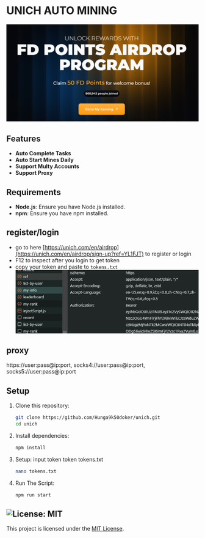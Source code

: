 # UNICH AUTO MINING

![banner](image.png)

## Features

- **Auto Complete Tasks**
- **Auto Start Mines Daily**
- **Support Multy Accounts**
- **Support Proxy**

## Requirements

- **Node.js**: Ensure you have Node.js installed.
- **npm**: Ensure you have npm installed.

## register/login

- go to here [https://unich.com/en/airdrop](https://unich.com/en/airdrop/sign-up?ref=YL1FJT) to register or login
- F12 to inspect after you login to get token
- copy your token and paste to `tokens.txt`
  ![get-token](image-1.png)

## proxy
  https://user:pass@ip:port,  socks4://user:pass@ip:port,  socks5://user:pass@ip:port

## Setup

1. Clone this repository:
   ```bash
   git clone https://github.com/Hunga9k50doker/unich.git
   cd unich
   ```
2. Install dependencies:
   ```bash
   npm install
   ```
3. Setup: input token token tokens.txt
   ```bash
   nano tokens.txt
   ```
4. Run The Script:
   ```bash
   npm run start
   ```

## ![License: MIT](https://img.shields.io/badge/License-MIT-yellow.svg)

This project is licensed under the [MIT License](LICENSE).
